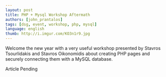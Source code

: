 ```yaml
---
layout: post
title: PHP + Mysql Workshop Aftermath
authors: [john_prantalos]
tags: [dsg, event, workshop, php, mysql]
language: english
thumb: http://i.imgur.com/KO3n1r9.jpg
---
```

Welcome the new year with a very useful workshop presented by Stavros
Tsourlidakis and Stavros Oikonomidis about creating PHP pages and securely
connecting them with a MySQL database.

Article Pending
